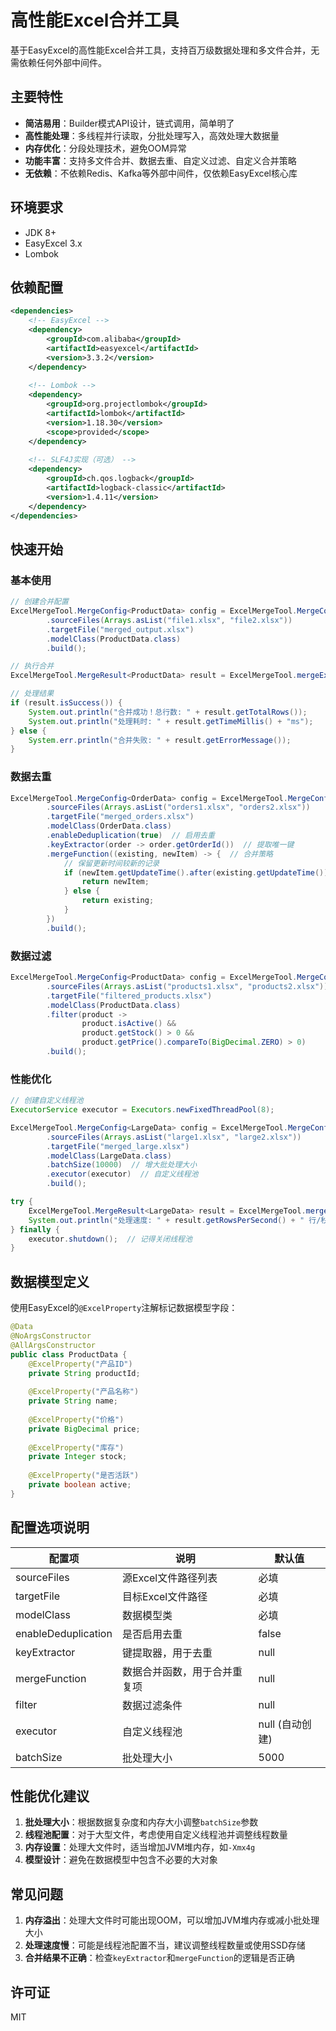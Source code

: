 # 高性能Excel合并工具

基于EasyExcel的高性能Excel合并工具，支持百万级数据处理和多文件合并，无需依赖任何外部中间件。

## 主要特性

- **简洁易用**：Builder模式API设计，链式调用，简单明了
- **高性能处理**：多线程并行读取，分批处理写入，高效处理大数据量
- **内存优化**：分段处理技术，避免OOM异常
- **功能丰富**：支持多文件合并、数据去重、自定义过滤、自定义合并策略
- **无依赖**：不依赖Redis、Kafka等外部中间件，仅依赖EasyExcel核心库

## 环境要求

- JDK 8+
- EasyExcel 3.x
- Lombok

## 依赖配置

```xml
<dependencies>
    <!-- EasyExcel -->
    <dependency>
        <groupId>com.alibaba</groupId>
        <artifactId>easyexcel</artifactId>
        <version>3.3.2</version>
    </dependency>
    
    <!-- Lombok -->
    <dependency>
        <groupId>org.projectlombok</groupId>
        <artifactId>lombok</artifactId>
        <version>1.18.30</version>
        <scope>provided</scope>
    </dependency>
    
    <!-- SLF4J实现（可选） -->
    <dependency>
        <groupId>ch.qos.logback</groupId>
        <artifactId>logback-classic</artifactId>
        <version>1.4.11</version>
    </dependency>
</dependencies>
```

## 快速开始

### 基本使用

```java
// 创建合并配置
ExcelMergeTool.MergeConfig<ProductData> config = ExcelMergeTool.MergeConfig.<ProductData>builder()
        .sourceFiles(Arrays.asList("file1.xlsx", "file2.xlsx"))
        .targetFile("merged_output.xlsx")
        .modelClass(ProductData.class)
        .build();

// 执行合并
ExcelMergeTool.MergeResult<ProductData> result = ExcelMergeTool.mergeExcel(config);

// 处理结果
if (result.isSuccess()) {
    System.out.println("合并成功！总行数: " + result.getTotalRows());
    System.out.println("处理耗时: " + result.getTimeMillis() + "ms");
} else {
    System.err.println("合并失败: " + result.getErrorMessage());
}
```

### 数据去重

```java
ExcelMergeTool.MergeConfig<OrderData> config = ExcelMergeTool.MergeConfig.<OrderData>builder()
        .sourceFiles(Arrays.asList("orders1.xlsx", "orders2.xlsx"))
        .targetFile("merged_orders.xlsx")
        .modelClass(OrderData.class)
        .enableDeduplication(true)  // 启用去重
        .keyExtractor(order -> order.getOrderId())  // 提取唯一键
        .mergeFunction((existing, newItem) -> {  // 合并策略
            // 保留更新时间较新的记录
            if (newItem.getUpdateTime().after(existing.getUpdateTime())) {
                return newItem;
            } else {
                return existing;
            }
        })
        .build();
```

### 数据过滤

```java
ExcelMergeTool.MergeConfig<ProductData> config = ExcelMergeTool.MergeConfig.<ProductData>builder()
        .sourceFiles(Arrays.asList("products1.xlsx", "products2.xlsx"))
        .targetFile("filtered_products.xlsx")
        .modelClass(ProductData.class)
        .filter(product -> 
                product.isActive() && 
                product.getStock() > 0 && 
                product.getPrice().compareTo(BigDecimal.ZERO) > 0)
        .build();
```

### 性能优化

```java
// 创建自定义线程池
ExecutorService executor = Executors.newFixedThreadPool(8);

ExcelMergeTool.MergeConfig<LargeData> config = ExcelMergeTool.MergeConfig.<LargeData>builder()
        .sourceFiles(Arrays.asList("large1.xlsx", "large2.xlsx"))
        .targetFile("merged_large.xlsx")
        .modelClass(LargeData.class)
        .batchSize(10000)  // 增大批处理大小
        .executor(executor)  // 自定义线程池
        .build();

try {
    ExcelMergeTool.MergeResult<LargeData> result = ExcelMergeTool.mergeExcel(config);
    System.out.println("处理速度: " + result.getRowsPerSecond() + " 行/秒");
} finally {
    executor.shutdown();  // 记得关闭线程池
}
```

## 数据模型定义

使用EasyExcel的`@ExcelProperty`注解标记数据模型字段：

```java
@Data
@NoArgsConstructor
@AllArgsConstructor
public class ProductData {
    @ExcelProperty("产品ID")
    private String productId;
    
    @ExcelProperty("产品名称")
    private String name;
    
    @ExcelProperty("价格")
    private BigDecimal price;
    
    @ExcelProperty("库存")
    private Integer stock;
    
    @ExcelProperty("是否活跃")
    private boolean active;
}
```

## 配置选项说明

| 配置项 | 说明 | 默认值 |
| ---- | ---- | ---- |
| sourceFiles | 源Excel文件路径列表 | 必填 |
| targetFile | 目标Excel文件路径 | 必填 |
| modelClass | 数据模型类 | 必填 |
| enableDeduplication | 是否启用去重 | false |
| keyExtractor | 键提取器，用于去重 | null |
| mergeFunction | 数据合并函数，用于合并重复项 | null |
| filter | 数据过滤条件 | null |
| executor | 自定义线程池 | null (自动创建) |
| batchSize | 批处理大小 | 5000 |

## 性能优化建议

1. **批处理大小**：根据数据复杂度和内存大小调整`batchSize`参数
2. **线程池配置**：对于大型文件，考虑使用自定义线程池并调整线程数量
3. **内存设置**：处理大文件时，适当增加JVM堆内存，如`-Xmx4g`
4. **模型设计**：避免在数据模型中包含不必要的大对象

## 常见问题

1. **内存溢出**：处理大文件时可能出现OOM，可以增加JVM堆内存或减小批处理大小
2. **处理速度慢**：可能是线程池配置不当，建议调整线程数量或使用SSD存储
3. **合并结果不正确**：检查`keyExtractor`和`mergeFunction`的逻辑是否正确

## 许可证

MIT 

